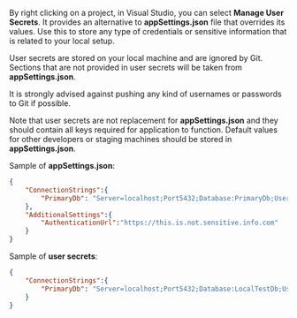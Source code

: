 By right clicking on a project, in Visual Studio, you can select **Manage User Secrets**. It provides an alternative to **appSettings.json** file that overrides its values. Use this to store any type of credentials or sensitive information that is related to your local setup.

User secrets are stored on your local machine and are ignored by Git. Sections that are not provided in user secrets will be taken from **appSettings.json**.

It is strongly advised against pushing any kind of usernames or passwords to Git if possible.

Note that user secrets are not replacement for **appSettings.json** and they should contain all keys required for application to function. Default values for other developers or staging machines should be stored in **appSettings.json**.

Sample of **appSettings.json**:

```json
{
	"ConnectionStrings":{
		"PrimaryDb": "Server=localhost;Port5432;Database:PrimaryDb;User Id=;Password=;"
	},
    "AdditionalSettings":{
        "AuthenticationUrl":"https://this.is.not.sensitive.info.com"
    }
}
```

Sample of **user secrets**:

```json
{
	"ConnectionStrings":{
		"PrimaryDb": "Server=localhost;Port5432;Database:LocalTestDb;User Id=myUsername;Password=myPassword;"
	}
}
```
